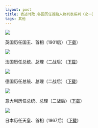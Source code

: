 ```yaml
---
layout: post
title: 表述时政.各国历任首脑人物列表系列（之一）
tags: 其他
---
```


![](http://ohfv138uq.bkt.clouddn.com/biaoshu2-1.jpg-700)

英国历任国王、首相（1901后）（[下载](http://ohfv73q5z.bkt.clouddn.com/yingguo.doc)）

![](http://ohfv138uq.bkt.clouddn.com/biaoshu2-2.jpg-700)

法国历任总统、总理（二战后）（[下载](http://ohfv73q5z.bkt.clouddn.com/faguo.doc)）

![](http://ohfv138uq.bkt.clouddn.com/biaoshu2-3.jpg-700)

德国历任总统、总理（二战后）（[下载](http://ohfv73q5z.bkt.clouddn.com/deguo.doc)）

![](http://ohfv138uq.bkt.clouddn.com/biaoshu2-4.jpg-700)

意大利历任总统、总理（二战后）（[下载](http://ohfv73q5z.bkt.clouddn.com/yidali.doc)）

![](http://ohfv138uq.bkt.clouddn.com/biaoshu2-5.jpg-700)

日本历任天皇、首相（1867后）（[下载](http://ohfv73q5z.bkt.clouddn.com/riben.doc)）

